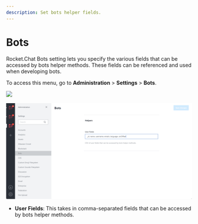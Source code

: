 ```yaml
---
description: Set bots helper fields.
---
```


# Bots

Rocket.Chat Bots setting lets you specify the various fields that can be accessed by bots helper methods. These fields can be referenced and used when developing bots.

To access this menu, go to **Administration** > **Settings** > **Bots**.

![](<../../../.gitbook/assets/administration >)

![](<../../../.gitbook/assets/image (696) (1).png>)

* **User Fields**: This takes in comma-separated fields that can be accessed by bots helper methods.
